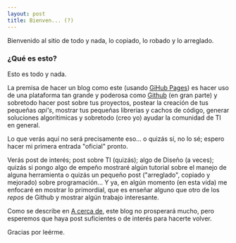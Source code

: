 ```yaml
---
layout: post
title: Bienven... (?)
---
```


Bienvenido al sitio de todo y nada, lo copiado, lo robado y lo arreglado.

### ¿Qué es esto?

Esto es todo y nada.

La premisa de hacer un blog como este (usando [GiHub Pages](http://githubpages.com)) es hacer uso de una plataforma tan grande y poderosa como [Github](http://github.com) (en gran parte) y sobretodo hacer post sobre tus proyectos, postear la creación de tus pequeñas <i>api's</i>, mostrar tus pequeñas librerias y cachos de código, generar soluciones algorítimicas y sobretodo (creo yo) ayudar la comunidad de TI en general.

Lo que verás aquí no será precisamente eso... o quizás sí, no lo sé; espero hacer mi primera entrada "oficial" pronto.

Verás post de interés; post sobre TI (quizás); algo de Diseño (a veces); quizás si pongo algo de empeño mostraré algún tutorial sobre el manejo de alguna herramienta o quizás un pequeño post ("arreglado", copiado y mejorado) sobre programación... Y ya, en algún momento (en esta vida) me enfocaré en mostrar lo primordial, que es enseñar alguno que otro de los <i>repos</i> de Github y mostrar algún trabajo interesante.

Como se describe en [A cerca de](https://mrgaytan.github.io/about/), este blog no prosperará mucho, pero esperemos que haya post suficientes o de interés para hacerte volver.

Gracias por leérme.

